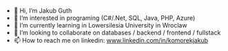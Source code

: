 - 👋 Hi, I’m Jakub Guth
- 👀 I’m interested in programing (C#/.Net, SQL, Java, PHP, Azure)  
- 🌱 I’m currently learning in Lowersilesia University in Wroclaw
- 💞️ I’m looking to collaborate on databases / backend / frontend / fullstack
- 📫 How to reach me on linkedin: www.linkedin.com/in/komorekjakub

<!---
DonElJakubo/DonElJakubo is a ✨ special ✨ repository because its `README.md` (this file) appears on your GitHub profile.
You can click the Preview link to take a look at your changes.
--->
